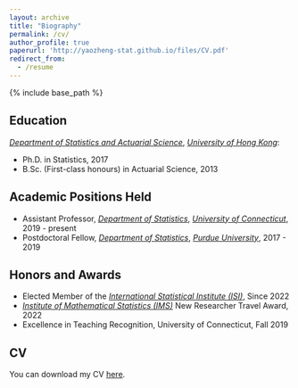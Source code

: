 ```yaml
---
layout: archive
title: "Biography"
permalink: /cv/
author_profile: true
paperurl: 'http://yaozheng-stat.github.io/files/CV.pdf'
redirect_from:
  - /resume
---
```


{% include base_path %}

## Education

[*Department of Statistics and Actuarial Science*](https://saasweb.hku.hk/), [*University of Hong Kong*](https://www.hku.hk/): 

- Ph.D. in Statistics, 2017
- B.Sc. (First-class honours) in Actuarial Science, 2013

## Academic Positions Held
* Assistant Professor, [*Department of Statistics*](https://statistics.uconn.edu/), [*University of Connecticut*](https://uconn.edu/), 2019 - present
* Postdoctoral Fellow, [*Department of Statistics*](http://www.stat.purdue.edu), [*Purdue University*](http://www.purdue.edu), 2017 - 2019

## Honors and Awards

- Elected Member of the [*International Statistical Institute (ISI)*](https://www.isi-web.org/), Since 2022
- [*Institute of Mathematical Statistics (IMS)*](https://imstat.org/) New Researcher Travel Award, 2022
- Excellence in Teaching Recognition, University of Connecticut, Fall 2019

## CV
You can download my CV [here](https://yaozheng-stat.github.io/files/CV.pdf).

<object data="{{ site.url }}{{ site.baseurl }}/files/CV.pdf" type="application/pdf" width="700px" height="700px">
</object>
